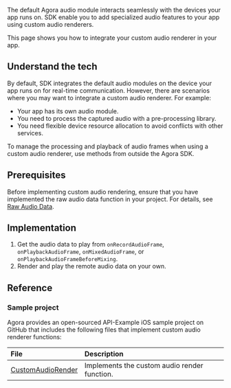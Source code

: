The default Agora audio module interacts seamlessly with the devices your app runs on. SDK enable you to add specialized audio features to your app using custom audio renderers.

This page shows you how to integrate your custom audio renderer in your app.

## Understand the tech

By default, SDK integrates the default audio modules on the device your app runs on for real-time communication. However, there are scenarios where you may want to integrate a custom audio renderer. For example:

- Your app has its own audio module.
- You need to process the captured audio with a pre-processing library.
- You need flexible device resource allocation to avoid conflicts with other services.

To manage the processing and playback of audio frames when using a custom audio renderer, use methods from outside the Agora SDK.

## Prerequisites

Before implementing custom audio rendering, ensure that you have implemented the raw audio data function in your project. For details, see [Raw Audio Data](raw_audio_data_ios).

## Implementation

1. Get the audio data to play from `onRecordAudioFrame`, `onPlaybackAudioFrame`, `onMixedAudioFrame`, or `onPlaybackAudioFrameBeforeMixing`.
2. Render and play the remote audio data on your own.

## Reference

### Sample project

Agora provides an open-sourced API-Example iOS sample project on GitHub that includes the following files that implement custom audio renderer functions:

| File                                                         | Description                                                  |
| :----------------------------------------------------------- | :----------------------------------------------------------- |
| [CustomAudioRender](https://github.com/AgoraIO/API-Examples/tree/dev/3.6.200/iOS/APIExample/Examples/Advanced/CustomAudioRender) | Implements the custom audio render function.  |